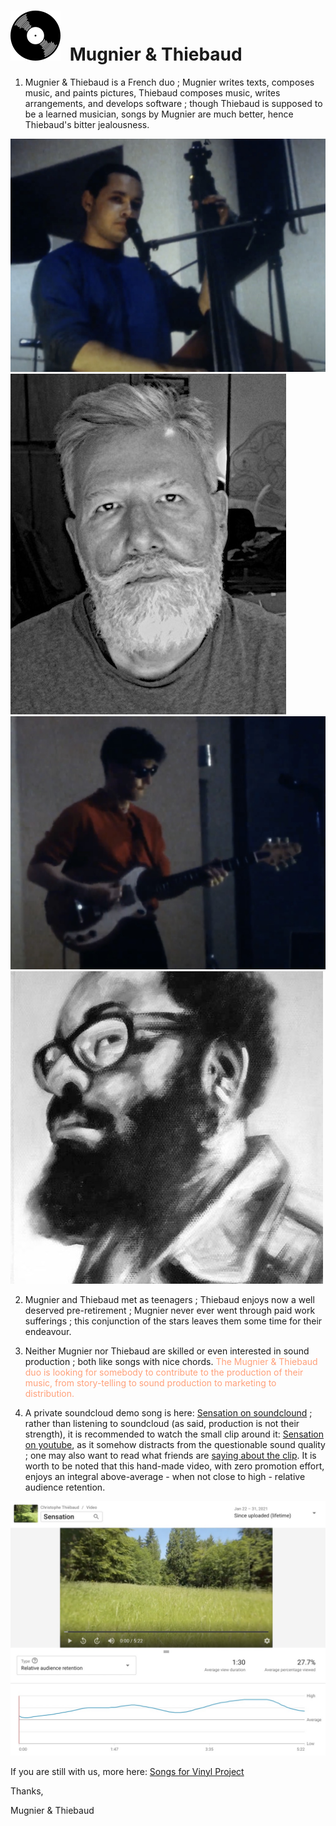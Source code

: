 # <a id="vinyl_brand" style="margin-right:.5rem;" title="Vinyl Title" href="/vinyl/" target="_mugnier_et_thiebaud"><img src="svgs/vinyl_icon.svg"></a> Mugnier & Thiebaud

1. Mugnier & Thiebaud is a French duo ; Mugnier writes texts, composes music, and paints pictures, Thiebaud composes music, writes arrangements, and develops software ; though Thiebaud is supposed to be a learned musician, songs by Mugnier are much better, hence Thiebaud's bitter jealousness.

<div class="row mb-2"><div class="col">

<img src="jpegs/Mugnier.jpg" alt="Mugnier" class="img-fluid mb-2">
<img src="jpegs/Thiebaud3.jpg" alt="Thiebaud" class="img-fluid">

</div><div class="col">

<img src="jpegs/Thiebaud.jpg" alt="Thiebaud" class="img-fluid mb-2">
<img src="jpegs/Mugnier2.jpg" alt="Mugnier" class="img-fluid float-end">

</div></div>

2. Mugnier and Thiebaud met as teenagers ; Thiebaud enjoys now a well deserved pre-retirement ; Mugnier never ever went through paid work sufferings ; this conjunction of the stars leaves them some time for their endeavour.

3. Neither Mugnier nor Thiebaud are skilled or even interested in sound production ; both like songs with nice chords. <span style="color:lightsalmon">The Mugnier & Thiebaud duo is looking for somebody to contribute to the production of their music, from story-telling to sound production to marketing to distribution.</span>

4. A private soundcloud demo song is here:
[Sensation on soundclound](https://soundcloud.com/christophe-thiebaud/sensation-new-mix/s-oyXVmEq51cf)
; rather than listening to soundcloud (as said, production is not their strength), it is recommended to watch the small clip around it:
[Sensation on youtube](https://youtu.be/tkK7Bi7c7Wc), as it somehow distracts from the questionable sound quality ; one may also want to read what friends are [saying about the clip](https://www.facebook.com/christophe.thiebaud/posts/10158927764709593). It is worth to be noted that this hand-made video, with zero promotion effort, enjoys an integral above-average - when not close to high - relative audience retention.

![Relative audience retention](jpegs/relative_audience_retention.jpg)

If you are still with us, more here: [Songs for Vinyl Project](https://aequologica.net/vinyl/)

Thanks,

Mugnier & Thiebaud
